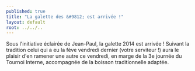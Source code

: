 ```yaml
---
published: true
title: "La galette des &#9812; est arrivée !"
layout: default
root: ../../..
---
```


Sous l'initiative éclairée de Jean-Paul, la galette 2014 est arrivée ! Suivant la tradition celui qui a eu la fève vendredi dernier (votre serviteur !) aura le plaisir d'en ramener une autre ce vendredi, en marge de la 3e journée du Tournoi Interne, accompagnée de la boisson traditionnelle adaptée.